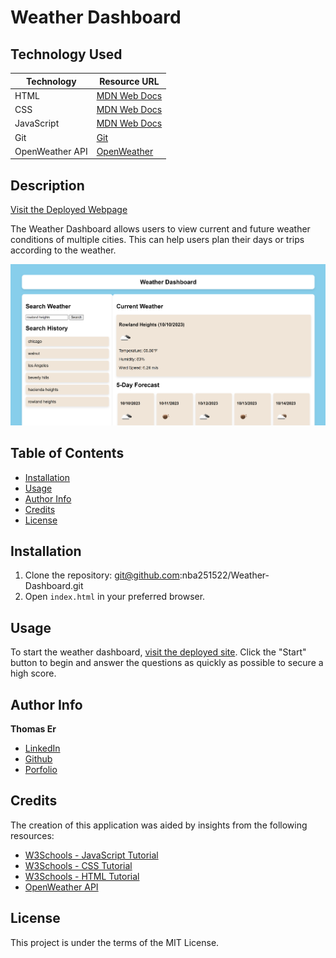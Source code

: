 # Weather Dashboard

## Technology Used

| Technology | Resource URL |
|------------|--------------|
| HTML | [MDN Web Docs](https://developer.mozilla.org/en-US/docs/Web/HTML) |
| CSS  | [MDN Web Docs](https://developer.mozilla.org/en-US/docs/Web/CSS) |
| JavaScript | [MDN Web Docs](https://developer.mozilla.org/en-US/docs/Web/JavaScript) |
| Git  | [Git](https://git-scm.com/) |
| OpenWeather API    | [OpenWeather](https://openweathermap.org/) |

## Description

[Visit the Deployed Webpage](https://nba251522.github.io/Weather-Dashboard/)

The Weather Dashboard allows users to view current and future weather conditions of multiple cities. This can help users plan their days or trips according to the weather.

![Weather Dashboard Page Image](Develop/images/Webpage%20snip.PNG)

## Table of Contents 
- [Installation](#installation)                                         
- [Usage](#usage)
- [Author Info](#author-info)
- [Credits](#credits)
- [License](#license)

## Installation

1. Clone the repository: git@github.com:nba251522/Weather-Dashboard.git
2. Open `index.html` in your preferred browser.

## Usage                                                                            

To start the weather dashboard, [visit the deployed site](https://nba251522.github.io/Weather-Dashboard/). Click the "Start" button to begin and answer the questions as quickly as possible to secure a high score.

## Author Info

**Thomas Er**
- [LinkedIn](https://www.linkedin.com/in/thomas-er-9b77321b9)
- [Github](https://github.com/nba251522)
- [Porfolio](https://nba251522.github.io/thomas-er-porfolio/)

## Credits

The creation of this application was aided by insights from the following resources:

- [W3Schools - JavaScript Tutorial](https://www.w3schools.com/js/)
- [W3Schools - CSS Tutorial](https://www.w3schools.com/css/default.asp)
- [W3Schools - HTML Tutorial](https://www.w3schools.com/html/default.asp)
- [OpenWeather API](https://openweathermap.org/api)

## License

This project is under the terms of the MIT License.